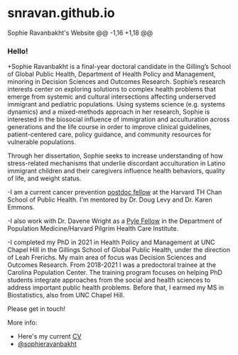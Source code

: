 # snravan.github.io
Sophie Ravanbakht's Website
@@ -1,16 +1,18 @@
### Hello!


+Sophie Ravanbakht is a final-year doctoral candidate in the Gilling’s School of Global Public Health, Department of Health Policy and Management, minoring in Decision Sciences and Outcomes Research. Sophie’s research interests center on exploring solutions to complex health problems that emerge from systemic and cultural intersections affecting underserved immigrant and pediatric populations.  Using systems science (e.g. systems dynamics) and a mixed-methods approach in her research, Sophie is interested in the biosocial influence of immigration and acculturation across generations and the life course in order to improve clinical guidelines, patient-centered care, policy guidance, and community resources for vulnerable populations. 

Through her dissertation, Sophie seeks to increase understanding of how stress-related mechanisms that underlie discordant acculturation in Latino immigrant children and their caregivers influence health behaviors, quality of life, and weight status.



-I am a current cancer prevention [postdoc fellow](https://www.hsph.harvard.edu/cancer-prevention-fellowship/people/natalie-smith/) at the Harvard TH Chan School of Public Health. I'm mentored by Dr. Doug Levy and Dr. Karen Emmons. 

-I also work with Dr. Davene Wright as a [Pyle Fellow](https://twitter.com/DeptPopMed/status/1556701937537585153) in the Department of Population Medicine/Harvard Pilgrim Health Care Institute. 

-I completed my PhD in 2021 in Health Policy and Management at UNC Chapel Hill in the Gillings School of Global Public Health, under the direction of Leah Frerichs. My main area of focus was Decision Sciences and Outcomes Research. From 2018-2021 I was a predoctoral trainee at the Carolina Population Center. The training program focuses on helping PhD students integrate approaches from the social and health sciences to address important public health problems. Before that, I earmed my MS in Biostatistics, also from UNC Chapel Hill.

Please get in touch!

More info: 
* Here's my current [CV](https://github.com/nataliesmith123/nataliesmith123/files/9577371/NRSmith_CV_09-15-22.pdf)
* [@sophieravanbakht](https://twitter.com/_NatRSmith)

